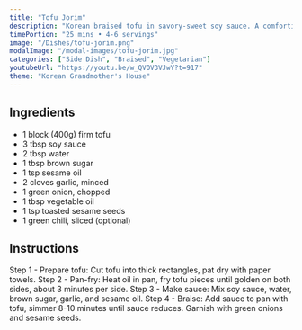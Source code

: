 ```yaml
---
title: "Tofu Jorim"
description: "Korean braised tofu in savory-sweet soy sauce. A comforting side dish that's protein-rich and full of homestyle flavors."
timePortion: "25 mins • 4-6 servings"
image: "/Dishes/tofu-jorim.png"
modalImage: "/modal-images/tofu-jorim.jpg"
categories: ["Side Dish", "Braised", "Vegetarian"]
youtubeUrl: "https://youtu.be/w_QVOV3VJwY?t=917"
theme: "Korean Grandmother's House"
---
```


## Ingredients
- 1 block (400g) firm tofu
- 3 tbsp soy sauce
- 2 tbsp water
- 1 tbsp brown sugar
- 1 tsp sesame oil
- 2 cloves garlic, minced
- 1 green onion, chopped
- 1 tbsp vegetable oil
- 1 tsp toasted sesame seeds
- 1 green chili, sliced (optional)

## Instructions
Step 1 - Prepare tofu: Cut tofu into thick rectangles, pat dry with paper towels.
Step 2 - Pan-fry: Heat oil in pan, fry tofu pieces until golden on both sides, about 3 minutes per side.
Step 3 - Make sauce: Mix soy sauce, water, brown sugar, garlic, and sesame oil.
Step 4 - Braise: Add sauce to pan with tofu, simmer 8-10 minutes until sauce reduces. Garnish with green onions and sesame seeds.